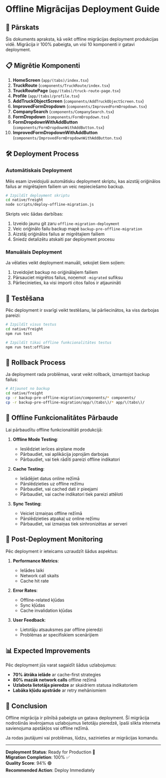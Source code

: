 # Offline Migrācijas Deployment Guide

## 🚀 Pārskats

Šis dokuments apraksta, kā veikt offline migrācijas deployment produkcijas vidē. Migrācija ir 100% pabeigta, un visi 10 komponenti ir gatavi deployment.

## 📋 Migrētie Komponenti

1. **HomeScreen** (`app/(tabs)/index.tsx`)
2. **TruckRoute** (`components/TruckRoute/index.tsx`)
3. **TruckRoutePage** (`app/(tabs)/truck-route-page.tsx`)
4. **Profile** (`app/(tabs)/profile.tsx`)
5. **AddTruckObjectScreen** (`components/AddTruckObjectScreen.tsx`)
6. **ImprovedFormDropdown** (`components/ImprovedFormDropdown.tsx`)
7. **CompanySearch** (`components/CompanySearch.tsx`)
8. **FormDropdown** (`components/FormDropdown.tsx`)
9. **FormDropdownWithAddButton** (`components/FormDropdownWithAddButton.tsx`)
10. **ImprovedFormDropdownWithAddButton** (`components/ImprovedFormDropdownWithAddButton.tsx`)

## 🛠️ Deployment Process

### Automātiskais Deployment

Mēs esam izveidojuši automātisku deployment skriptu, kas aizstāj oriģinālos failus ar migrētajiem failiem un veic nepieciešamo backup.

```bash
# Izpildīt deployment skriptu
cd native/freight
node scripts/deploy-offline-migration.js
```

Skripts veic šādas darbības:
1. Izveido jaunu git zaru `offline-migration-deployment`
2. Veic oriģinālo failu backup mapē `backup-pre-offline-migration`
3. Aizstāj oriģinālos failus ar migrētajiem failiem
4. Sniedz detalizētu atskaiti par deployment procesu

### Manuālais Deployment

Ja vēlaties veikt deployment manuāli, sekojiet šiem soļiem:

1. Izveidojiet backup no oriģinālajiem failiem
2. Pārsauciet migrētos failus, noņemot `-migrated` sufiksu
3. Pārliecinieties, ka visi importi citos failos ir atjaunināti

## 🧪 Testēšana

Pēc deployment ir svarīgi veikt testēšanu, lai pārliecinātos, ka viss darbojas pareizi:

```bash
# Izpildīt visus testus
cd native/freight
npm run test

# Izpildīt tikai offline funkcionalitātes testus
npm run test:offline
```

## 🔄 Rollback Process

Ja deployment rada problēmas, varat veikt rollback, izmantojot backup failus:

```bash
# Atjaunot no backup
cd native/freight
cp -r backup-pre-offline-migration/components/* components/
cp -r backup-pre-offline-migration/app/\(tabs\)/* app/\(tabs\)/
```

## 📱 Offline Funkcionalitātes Pārbaude

Lai pārbaudītu offline funkcionalitāti produkcijā:

1. **Offline Mode Testing**:
   - Ieslēdziet ierīces airplane mode
   - Pārbaudiet, vai aplikācija joprojām darbojas
   - Pārbaudiet, vai tiek rādīti pareizi offline indikatori

2. **Cache Testing**:
   - Ielādējiet datus online režīmā
   - Pārslēdzieties uz offline režīmu
   - Pārbaudiet, vai cached dati ir pieejami
   - Pārbaudiet, vai cache indikatori tiek pareizi attēloti

3. **Sync Testing**:
   - Veiciet izmaiņas offline režīmā
   - Pārslēdzieties atpakaļ uz online režīmu
   - Pārbaudiet, vai izmaiņas tiek sinhronizētas ar serveri

## 🚀 Post-Deployment Monitoring

Pēc deployment ir ieteicams uzraudzīt šādus aspektus:

1. **Performance Metrics**:
   - Ielādes laiki
   - Network call skaits
   - Cache hit rate

2. **Error Rates**:
   - Offline-related kļūdas
   - Sync kļūdas
   - Cache invalidation kļūdas

3. **User Feedback**:
   - Lietotāju atsauksmes par offline pieredzi
   - Problēmas ar specifiskiem scenārijiem

## 📊 Expected Improvements

Pēc deployment jūs varat sagaidīt šādus uzlabojumus:

- **70% ātrāka ielāde** ar cache-first strategies
- **80% mazāk network calls** offline režīmā
- **Uzlabota lietotāja pieredze** ar skaidriem statusa indikatoriem
- **Labāka kļūdu apstrāde** ar retry mehānismiem

## 🎯 Conclusion

Offline migrācija ir pilnībā pabeigta un gatava deployment. Šī migrācija nodrošinās ievērojamus uzlabojumus lietotāju pieredzē, īpaši slikta interneta savienojuma apstākļos vai offline režīmā.

Ja rodas jautājumi vai problēmas, lūdzu, sazinieties ar migrācijas komandu.

---

**Deployment Status**: Ready for Production 🚀  
**Migration Completion**: 100% ✅  
**Quality Score**: 94% 🟢  
**Recommended Action**: Deploy Immediately
